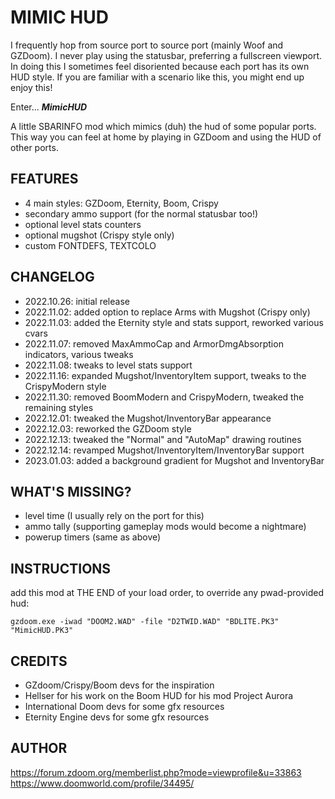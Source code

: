 # MIMIC HUD

I frequently hop from source port to source port (mainly Woof and GZDoom).
I never play using the statusbar, preferring a fullscreen viewport.
In doing this I sometimes feel disoriented because each port has its own HUD style.
If you are familiar with a scenario like this, you might end up enjoy this!

Enter... ***MimicHUD***

A little SBARINFO mod which mimics (duh) the hud of some popular ports.
This way you can feel at home by playing in GZDoom and using the HUD of other ports.



## FEATURES 
- 4 main styles: GZDoom, Eternity, Boom, Crispy
- secondary ammo support (for the normal statusbar too!)
- optional level stats counters
- optional mugshot (Crispy style only)
- custom FONTDEFS, TEXTCOLO



## CHANGELOG 
- 2022.10.26: initial release
- 2022.11.02: added option to replace Arms with Mugshot (Crispy only)
- 2022.11.03: added the Eternity style and stats support, reworked various cvars
- 2022.11.07: removed MaxAmmoCap and ArmorDmgAbsorption indicators, various tweaks
- 2022.11.08: tweaks to level stats support
- 2022.11.16: expanded Mugshot/InventoryItem support, tweaks to the CrispyModern style
- 2022.11.30: removed BoomModern and CrispyModern, tweaked the remaining styles
- 2022.12.01: tweaked the Mugshot/InventoryBar appearance
- 2022.12.03: reworked the GZDoom style
- 2022.12.13: tweaked the "Normal" and "AutoMap" drawing routines
- 2022.12.14: revamped Mugshot/InventoryItem/InventoryBar support
- 2023.01.03: added a background gradient for Mugshot and InventoryBar



## WHAT'S MISSING? 
- level time (I usually rely on the port for this)
- ammo tally (supporting gameplay mods would become a nightmare)
- powerup timers (same as above)



## INSTRUCTIONS 
add this mod at THE END of your load order, to override any pwad-provided hud:

    gzdoom.exe -iwad "DOOM2.WAD" -file "D2TWID.WAD" "BDLITE.PK3" "MimicHUD.PK3"



## CREDITS 
- GZdoom/Crispy/Boom devs for the inspiration
- Hellser for his work on the Boom HUD for his mod Project Aurora
- International Doom devs for some gfx resources
- Eternity Engine devs for some gfx resources



## AUTHOR 
https://forum.zdoom.org/memberlist.php?mode=viewprofile&u=33863
https://www.doomworld.com/profile/34495/

